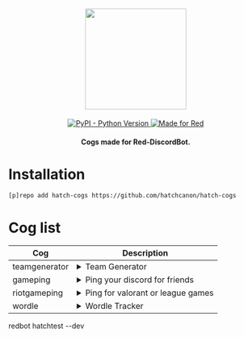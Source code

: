 <h1 align="center">
  <img src="https://i.imgur.com/9RQ9eIH.png" height="200">
</h1>

<p align="center">
  <a href="https://www.python.org/downloads/">
    <img alt="PyPI - Python Version" src="https://img.shields.io/pypi/pyversions/Red-Discordbot">
  </a>
  <a href="#">
    <img src="https://img.shields.io/badge/Made%20for-Red%20v3-red?logo=discord" alt="Made for Red">
  </a>
</p>
<h4 align="center">Cogs made for Red-DiscordBot.</h4>

# Installation
`[p]repo add hatch-cogs https://github.com/hatchcanon/hatch-cogs`

# Cog list
| Cog                | Description                                                                                                                                                                                                                  |
|--------------------|------------------------------------------------------------------------------------------------------------------------------------------------------------------------------------------------------------------------------|
| teamgenerator         | <details><summary>Team Generator</summary>Can provide random maps too.</details>                                                                                                   |
| gameping          | <details><summary>Ping your discord for friends</summary>works for any game with parameters</details>                                                                       |
| riotgameping          | <details><summary>Ping for valorant or league games</summary>default looks for 4 for 30 minutes. Can ping custom number and custom time</details>                                                                       |
| wordle          | <details><summary>Wordle Tracker</summary>Paste your results in a channel to track</details>                                                                       |

redbot hatchtest --dev